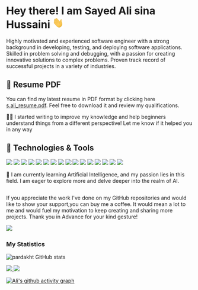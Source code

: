 # Hey there! I am Sayed Ali sina Hussaini <img src="https://raw.githubusercontent.com/real-ali/real-ali/main/wave.gif" width="30px" height="30px" /> 

Highly motivated and experienced software engineer with a strong background in developing, testing, and deploying software applications. Skilled in problem solving and debugging, with a passion for creating innovative solutions to complex problems. Proven track record of successful projects in a variety of industries.

## 📃 Resume PDF

You can find my latest resume in PDF format by clicking here <a href="cv-sayed ali sina hussaini .pdf"> s.ali_resume.pdf</a>. Feel free to download it and review my qualifications.

✍🏻 I started writing to improve my knowledge and help beginners understand things from a different perspective! Let me know if it helped you in any way

## 🔧 Technologies & Tools
![](https://img.shields.io/badge/OS-Linux-informational?style=flat&logo=linux&logoColor=white&color=2bbc8a)
![](https://img.shields.io/badge/Editor-Vscode-informational?style=flat&logo=visualstudiocode&logoColor=white&color=2bbc8a)
![](https://img.shields.io/badge/Code-Python-informational?style=flat&logo=python&logoColor=white&color=2bbc8a)
![](https://img.shields.io/badge/Code-JavaScript-informational?style=flat&logo=javascript&logoColor=white&color=2bbc8a)
![](https://img.shields.io/badge/Code-TypeScript-informational?style=flat&logo=typescript&logoColor=white&color=2bbc8a)
![](https://img.shields.io/badge/Framework-NEXT.JS-informational?style=flat&logo=nextdotjs&logoColor=white&color=2bbc8a)
![](https://img.shields.io/badge/library-React-informational?style=flat&logo=react&logoColor=white&color=2bbc8a)
![](https://img.shields.io/badge/Code-Golang-informational?style=flat&logo=go&logoColor=white&color=2bbc8a)
![](https://img.shields.io/badge/Code-Dart-informational?style=flat&logo=dart&logoColor=white&color=2bbc8a)
![](https://img.shields.io/badge/Framework-Flutter-informational?style=flat&logo=flutter&logoColor=white&color=2bbc8a)
![](https://img.shields.io/badge/Code-Make-informational?style=flat&logo=cmake&logoColor=white&color=2bbc8a)
![](https://img.shields.io/badge/Shell-Bash-informational?style=flat&logo=gnu-bash&logoColor=white&color=2bbc8a)
![](https://img.shields.io/badge/Tools-PostgreSQL-informational?style=flat&logo=postgresql&logoColor=white&color=2bbc8a)
![](https://img.shields.io/badge/Tools-Firebase-informational?style=flat&logo=firebase&logoColor=white&color=2bbc8a)
![](https://img.shields.io/badge/Tools-Supabase-informational?style=flat&logo=supabase&logoColor=white&color=2bbc8a)
![](https://img.shields.io/badge/Tools-Docker-informational?style=flat&logo=docker&logoColor=white&color=2bbc8a)


🤖 I am currently learning Artificial Intelligence, and my passion lies in this field. I am eager to explore more and delve deeper into the realm of AI.
##
If you appreciate the work I've done on my GitHub repositories and would like to show your support,you can buy me a coffee.
It would mean a lot to me and would fuel my motivation to keep creating and sharing more projects. Thank you in Advance for your kind gesture!


<a href="https://www.buymeacoffee.com/alihosseini"><img src="https://img.buymeacoffee.com/button-api/?text=Buy me a coffee &emoji=&slug=alihosseini&button_colour=FFDD00&font_colour=000000&font_family=Cookie&outline_colour=000000&coffee_colour=ffffff" /></a>
### My Statistics
![pardakht  GitHub stats](https://github-readme-stats.vercel.app/api?username=thepardakht&show_icons=true&bg_color=00000000)
<p align="left">
  <a href="https://github.com/real-ali/">
  <img width="49%" src="https://github-readme-stats.vercel.app/api?username=real-ali&show_icons=true&bg_color=00000000&hide_border=false" />
    <img width="49%" src="https://github-readme-streak-stats.herokuapp.com/?user=real-ali&theme=dark&hide_border=false" />
  </a>
</p>

[![Ali's github activity graph](https://github-readme-activity-graph.vercel.app/graph?username=real-ali&theme=high-contrast)](https://github.com/real-ali/github-readme-activity-graph)
